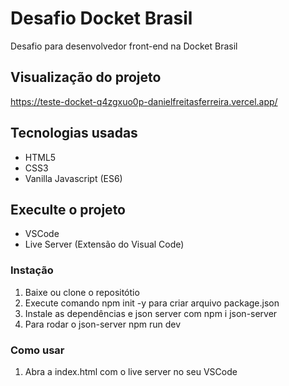 # Desafio Docket Brasil
Desafio para desenvolvedor front-end na Docket Brasil

## Visualização do projeto
https://teste-docket-q4zgxuo0p-danielfreitasferreira.vercel.app/

## Tecnologias usadas
* HTML5
* CSS3
* Vanilla Javascript (ES6)

## Execulte o projeto
* VSCode
* Live Server (Extensão do Visual Code)

### Instação
1. Baixe ou clone o repositótio
2. Execute comando npm init -y para criar arquivo package.json
3. Instale as dependências e json server com npm i json-server
4. Para rodar o json-server npm run dev

### Como usar
1. Abra a index.html com o live server no seu VSCode
